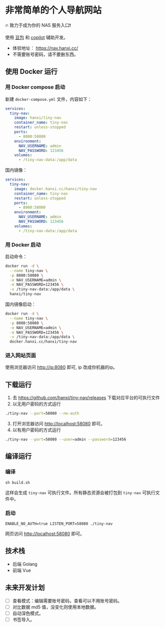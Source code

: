# 非常简单的个人导航网站

🔥 致力于成为你的 NAS 服务入口❗

使用 [豆包](https://www.doubao.com/) 和 [copilot](https://github.com/copilot) 辅助开发。

- 体验地址： <https://nav.hanxi.cc/>
- 不需要账号密码，请不要删东西。

## 使用 Docker 运行

### 用 Docker compose 启动

新建 `docker-compose.yml` 文件，内容如下：

```yml
services:
  tiny-nav:
    image: hanxi/tiny-nav
    container_name: tiny-nav
    restart: unless-stopped
    ports:
      - 8080:58080
    environment:
      NAV_USERNAME: admin
      NAV_PASSWORD: 123456
    volumes:
      - /tiny-nav-data:/app/data
```

国内镜像：

```yml
services:
  tiny-nav:
    image: docker.hanxi.cc/hanxi/tiny-nav
    container_name: tiny-nav
    restart: unless-stopped
    ports:
      - 8080:58080
    environment:
      NAV_USERNAME: admin
      NAV_PASSWORD: 123456
    volumes:
      - /tiny-nav-data:/app/data
```

### 用 Docker 启动

启动命令：

```bash
docker run -d \
  --name tiny-nav \
  -p 8080:58080 \
  -e NAV_USERNAME=admin \
  -e NAV_PASSWORD=123456 \
  -v /tiny-nav-data:/app/data \
  hanxi/tiny-nav
```

国内镜像启动：

```bash
docker run -d \
  --name tiny-nav \
  -p 8080:58080 \
  -e NAV_USERNAME=admin \
  -e NAV_PASSWORD=123456 \
  -v /tiny-nav-data:/app/data \
  docker.hanxi.cc/hanxi/tiny-nav
```

### 进入网站页面

使用浏览器访问 <http://ip:8080> 即可, ip 改成你机器的ip。

## 下载运行

1. 去 <https://github.com/hanxi/tiny-nav/releases> 下载对应平台的可执行文件
2. 以无用户密码的方式运行

```bash
./tiny-nav --port=58080 --no-auth
```

3. 打开浏览器访问 <http://localhost:58080> 即可。
4. 以有用户密码的方式运行

```bash
./tiny-nav --port=58080 --user=admin --password=123456
```

## 编译运行

### 编译

```
sh build.sh
```

这样会生成 `tiny-nav` 可执行文件。所有静态资源会被打包到 `tiny-nav` 可执行文件中。

### 启动

```
ENABLE_NO_AUTH=true LISTEN_PORT=58080 ./tiny-nav
```

网页访问 <http://localhost:58080> 即可。

## 技术栈

- 后端 Golang
- 前端 Vue

## 未来开发计划

- [ ] 查看模式：编辑需要账号密码，查看可以不用账号密码。
- [ ] 对比数据 md5 值，没变化则使用本地数据。
- [ ] 自动深色模式。
- [ ] 书签导入。
